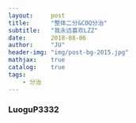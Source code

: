```yaml
---
layout:     post
title:      "整体二分&CDQ分治"
subtitle:   "我永远喜欢LZZ"
date:       2018-08-06
author:     "JU"
header-img: "img/post-bg-2015.jpg"
mathjax:    true
catalog:    true
tags:
    - 分治
---
```

### LuoguP3332
